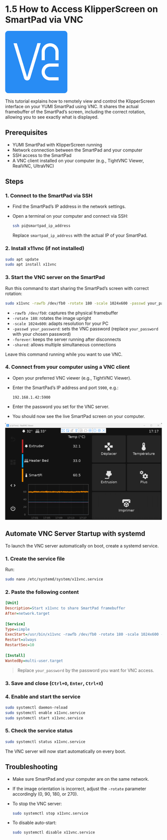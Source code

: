 # 1.5 How to Access KlipperScreen on SmartPad via VNC

<img src="/img/KlipperSmartPad/Klipperscreen_vnc/klipperscreen_vnc_01.png" width="200" alt="KlipperScreen VNC">

This tutorial explains how to remotely view and control the KlipperScreen interface on your YUMI SmartPad using VNC. It shares the actual framebuffer of the SmartPad’s screen, including the correct rotation, allowing you to see exactly what is displayed.

## Prerequisites

* YUMI SmartPad with KlipperScreen running
* Network connection between the SmartPad and your computer
* SSH access to the SmartPad
* A VNC client installed on your computer (e.g., TightVNC Viewer, RealVNC, UltraVNC)

## Steps

### 1. Connect to the SmartPad via SSH

* Find the SmartPad’s IP address in the network settings.
* Open a terminal on your computer and connect via SSH:

  ```bash
  ssh pi@smartpad_ip_address
  ```

  Replace `smartpad_ip_address` with the actual IP of your SmartPad.

### 2. Install x11vnc (if not installed)

```bash
sudo apt update
sudo apt install x11vnc
```

### 3. Start the VNC server on the SmartPad

Run this command to start sharing the SmartPad’s screen with correct rotation:

```bash
sudo x11vnc -rawfb /dev/fb0 -rotate 180 -scale 1024x600 -passwd your_password -forever -shared -nocursor
```

* `-rawfb /dev/fb0`: captures the physical framebuffer
* `-rotate 180`: rotates the image upright
* `-scale 1024x600`: adapts resolution for your PC
* `-passwd your_password`: sets the VNC password (replace `your_password` with your chosen password)
* `-forever`: keeps the server running after disconnects
* `-shared`: allows multiple simultaneous connections

Leave this command running while you want to use VNC.

### 4. Connect from your computer using a VNC client

* Open your preferred VNC viewer (e.g., TightVNC Viewer).
* Enter the SmartPad’s IP address and port `5900`, e.g.:

  ```
  192.168.1.42:5900
  ```
* Enter the password you set for the VNC server.
* You should now see the live SmartPad screen on your computer.

<img src="/img/KlipperSmartPad/Klipperscreen_vnc/klipperscreen_vnc_02.png" width="600" alt="KlipperScreen VNC">

## Automate VNC Server Startup with systemd

To launch the VNC server automatically on boot, create a systemd service.

### 1. Create the service file

Run:

```bash
sudo nano /etc/systemd/system/x11vnc.service
```

### 2. Paste the following content

```ini
[Unit]
Description=Start x11vnc to share SmartPad framebuffer
After=network.target

[Service]
Type=simple
ExecStart=/usr/bin/x11vnc -rawfb /dev/fb0 -rotate 180 -scale 1024x600 -passwd your_password -forever -shared -nocursor
Restart=always
RestartSec=10

[Install]
WantedBy=multi-user.target
```

> Replace `your_password` by the password you want for VNC access.

### 3. Save and close (`Ctrl+O`, `Enter`, `Ctrl+X`)

### 4. Enable and start the service

```bash
sudo systemctl daemon-reload
sudo systemctl enable x11vnc.service
sudo systemctl start x11vnc.service
```

### 5. Check the service status

```bash
sudo systemctl status x11vnc.service
```

The VNC server will now start automatically on every boot.

## Troubleshooting

* Make sure SmartPad and your computer are on the same network.
* If the image orientation is incorrect, adjust the `-rotate` parameter accordingly (0, 90, 180, or 270).
* To stop the VNC server:

  ```bash
  sudo systemctl stop x11vnc.service
  ```
* To disable auto-start:

  ```bash
  sudo systemctl disable x11vnc.service
  ```

